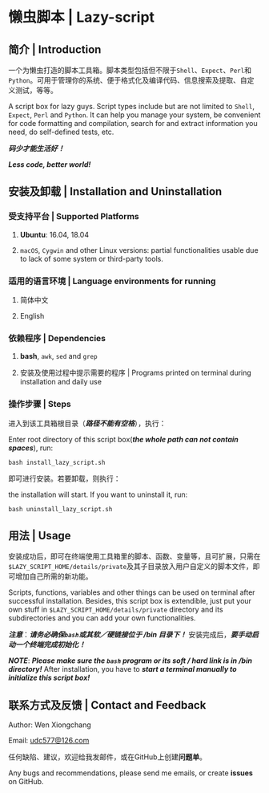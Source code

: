 # 懒虫脚本 | Lazy-script

## 简介 | Introduction

一个为懒虫打造的脚本工具箱。脚本类型包括但不限于`Shell`、`Expect`、`Perl`和`Python`。可用于管理你的系统、便于格式化及编译代码、信息搜索及提取、自定义测试，等等。

A script box for lazy guys. Script types include but are not limited to `Shell`, `Expect`, `Perl` and `Python`. It can help you manage your system, be convenient for code formatting and compilation, search for and extract information you need, do self-defined tests, etc.

***码少才能生活好！***

***Less code, better world!***

## 安装及卸载 | Installation and Uninstallation

### 受支持平台 | Supported Platforms

1. **Ubuntu**: 16.04, 18.04

2. `macOS`, `Cygwin` and other Linux versions: partial functionalities usable due to lack of some system or third-party tools.

### 适用的语言环境 | Language environments for running

1. 简体中文

2. English

### 依赖程序 | Dependencies

1. **bash**, `awk`, `sed` and `grep`

2. 安装及使用过程中提示需要的程序 | Programs printed on terminal during installation and daily use

### 操作步骤 | Steps

进入到该工具箱根目录（***路径不能有空格***），执行：

Enter root directory of this script box(***the whole path can not contain spaces***), run:

```
bash install_lazy_script.sh
```

即可进行安装。若要卸载，则执行：

the installation will start. If you want to uninstall it, run:

```
bash uninstall_lazy_script.sh
```

## 用法 | Usage

安装成功后，即可在终端使用工具箱里的脚本、函数、变量等，且可扩展，只需在`$LAZY_SCRIPT_HOME/details/private`及其子目录放入用户自定义的脚本文件，即可增加自己所需的新功能。

Scripts, functions, variables and other things can be used on terminal after successful installation. Besides, this script box is extendible, just put your own stuff in `$LAZY_SCRIPT_HOME/details/private` directory and its subdirectories and you can add your own functionalities.

***注意***：***请务必确保`bash`或其软／硬链接位于 /bin 目录下！*** 安装完成后，***要手动启动一个终端完成初始化！***

***NOTE***: ***Please make sure the `bash` program or its soft / hard link is in /bin directory!*** After installation, you have to ***start a terminal manually to initialize this script box!***

## 联系方式及反馈 | Contact and Feedback

Author: Wen Xiongchang

Email: udc577@126.com

任何缺陷、建议，欢迎给我发邮件，或在GitHub上创建**问题单**。

Any bugs and recommendations, please send me emails, or create **issues** on GitHub.

